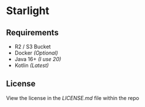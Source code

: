 # Starlight

## Requirements

- R2 / S3 Bucket
- Docker *(Optional)*
- Java 16+ *(I use *20*)*
- Kotlin *(Latest)*

## License

View the license in the *LICENSE.md* file within the repo